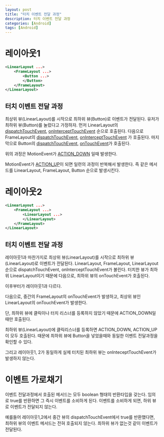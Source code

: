 ```yaml
---
layout: post
title: "터치 이벤트 전달 과정"
description: 터치 이벤트 전달 과정
categories: [Android]
tags: [Android]
---
```


# 레이아웃1

```xml
<LinearLayout ...>
    <FrameLayout ...>
        <Button ...>
        </Button>
    </FrameLayout>
</LinearLayout>
```

## 터치 이벤트 전달 과정

최상위 뷰(LinearLayout)를 시작으로 최하위 뷰(Button)로 이벤트가 전달된다. 유저가 최하위 뷰(Button)를 눌렀다고 가정하자. 먼저 LinearLayout의 [dispatchTouchEvent](https://developer.android.com/reference/android/view/ViewGroup.html#dispatchTouchEvent(android.view.MotionEvent)), [onInterceptTouchEvent](https://developer.android.com/reference/android/view/ViewGroup.html#onInterceptTouchEvent(android.view.MotionEvent)) 순으로 호출된다. 다음으로 FrameLayout의 [dispatchTouchEvent](https://developer.android.com/reference/android/view/ViewGroup.html#dispatchTouchEvent(android.view.MotionEvent)), [onInterceptTouchEvent](https://developer.android.com/reference/android/view/ViewGroup.html#onInterceptTouchEvent(android.view.MotionEvent)) 가 호출된다. 마지막으로 Button의 [dispatchTouchEvent](https://developer.android.com/reference/android/view/ViewGroup.html#dispatchTouchEvent(android.view.MotionEvent)), [onTouchEvent](https://developer.android.com/reference/android/view/View.html#onTouchEvent(android.view.MotionEvent))가 호출된다.

위의 과정은 MotionEvent가 [ACTION_DOWN](https://developer.android.com/reference/android/view/MotionEvent.html#ACTION_DOWN) 일때 발생한다.

MotionEvent가 [ACTION_UP](https://developer.android.com/reference/android/view/MotionEvent.html#ACTION_UP)이 되면 일련의 과정이 반복해서 발생한다. 즉 같은 메서드를 LinearLayout, FrameLayout, Button 순으로 발생시킨다.

# 레이아웃2

```xml
<LinearLayout ...>
    <FrameLayout ...>
        <LinearLayout ...>
        </LinearLayout>
    </FrameLayout>
</LinearLayout>
```

## 터치 이벤트 전달 과정

레이아웃1과 마찬가지로 최상위 뷰(LinearLayout)를 시작으로 최하위 뷰(LinearLayout)로 이벤트가 전달된다. LinearLayout, FrameLayout, LinearLayout 순으로 dispatchTouchEvent, onInterceptTouchEvent가 불린다. 터치한 뷰가 최하위 LinearLayout이기 때문에 다음으로, 최하위 뷰의 onTouchEvent가 호출된다.

이후부터가 레이아웃1과 다르다.

다음으로, 중간의 FrameLayout의 onTouchEvent가 발생하고, 최상위 뷰인 LinearLayout의 onTouchEvent가 발생한다.

단, 최하위 뷰에 클릭이나 터치 리스너를 등록하지 않았기 때문에 ACTION_DOWN일때만 호출된다.

최하위 뷰(LinearLayout)에 클릭리스너를 등록하면 ACTION_DOWN, ACTION_UP이 모두 호출된다. 때문에 최하위 뷰에 Button을 넣었을때와 동일한 이벤트 전달과정을 확인할 수 있다.

그리고 레이아웃1, 2가 동일하게 실제 터치된 최하위 뷰는 onInteceptTouchEvent가 발생하지 않는다.



# 이벤트 가로채기

이벤트 전달과정에서 호출된 메서드는 모두 boolean 형태의 반환타입을 갖는다. 임의로 true를 반환하면 그 즉시 이벤트를 소비하게 된다. 이벤트를 소비하게 되면, 하위 뷰로 이벤트가 전달되지 않는다. 

예를들어 레이아웃1,2에서 중간 뷰의 dispatchTouchEvent에서 true를 반환했다면, 최하위 뷰의 이벤트 메서드는 전혀 호출되지 않는다. 최하위 뷰가 없는것 같이 이벤트가 전달된다.

